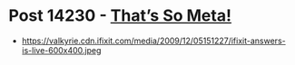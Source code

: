 # Post 14230 - [That&#8217;s So Meta!](https://www.ifixit.com/News/14230/thats-so-meta)

- https://valkyrie.cdn.ifixit.com/media/2009/12/05151227/ifixit-answers-is-live-600x400.jpeg
